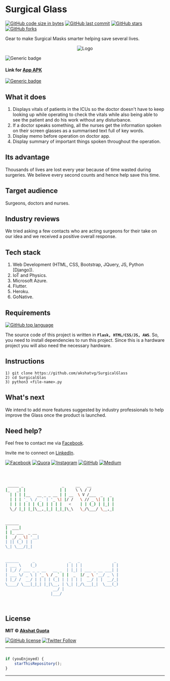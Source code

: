 # Surgical Glass

[![GitHub code size in bytes](https://img.shields.io/github/languages/code-size/akshatvg/SurgicalGlass?logo=github&style=social)](https://github.com/akshatvg/) [![GitHub last commit](https://img.shields.io/github/last-commit/akshatvg/SurgicalGlass?style=social&logo=git)](https://github.com/akshatvg/) [![GitHub stars](https://img.shields.io/github/stars/akshatvg/SurgicalGlass?style=social)](https://github.com/akshatvg/SurgicalGlass/stargazers) [![GitHub forks](https://img.shields.io/github/forks/akshatvg/SurgicalGlass?style=social&logo=git)](https://github.com/akshatvg/SurgicalGlass/network)

Gear to make Surgical Masks smarter helping save several lives.

<p align="center">
<img src="https://github.com/akshatvg/SurgicalGlass/blob/master/Logo.png" alt="Logo"/>
</p>

![Generic badge](https://img.shields.io/badge/timemator-clone-orange) 

#### Link for [App APK](https://github.com/akshatvg/SurgicalGlass/blob/master/app/app-release.apk) 
[![Generic badge](https://img.shields.io/badge/view-apk-orange)](https://github.com/akshatvg/SurgicalGlass/blob/master/app/app-release.apk)

## What it does
1. Displays vitals of patients in the ICUs so the doctor doesn't have to keep looking up while operating to check the vitals while also being able to see the patient and do his work without any disturbance.
2. If a doctor speaks something, all the nurses get the information spoken on their screen glasses as a summarised text full of key words.
3. Display memo before operation on doctor app.
4. Display summary of important things spoken throughout the operation.

## Its advantage
Thousands of lives are lost every year because of time wasted during surgeries. We believe every second counts and hence help save this time.

## Target audience
Surgeons, doctors and nurses.

## Industry reviews
We tried asking a few contacts who are acting surgeons for their take on our idea and we received a positive overall response. 

## Tech stack
1. Web Development (HTML, CSS, Bootstrap, JQuery, JS, Python [Django]).
2. IoT and Physics.
3. Microsoft Azure.
4. Flutter.
5. Heroku.
6. GoNative.

## Requirements

[![GitHub top language](https://img.shields.io/github/languages/top/akshatvg/SurgicalGlass?logo=html&style=social)](https://github.com/akshatvg/)

The source code of this project is written in **`Flask, HTML/CSS/JS, AWS`**. So, you need to install dependencies to run this project. Since this is a hardware project you will also need the necessary hardware.

## Instructions
```
1) git clone https://github.com/akshatvg/SurgicalGlass
2) cd SurgicalGlas
3) python3 <file-name>.py
```

## What's next
We intend to add more features suggested by industry professionals to help improve the Glass once the product is launched.

## Need help?
Feel free to contact me via [Facebook](https://www.facebook.com/akshatvg).

Invite me to connect on [LinkedIn](https://www.linkedin.com/in/akshatvg/).

[![Facebook](https://img.shields.io/badge/Facebook-add-blue.svg?logo=facebook&logoColor=white)](https://www.facebook.com/akshatvg) [![Quora](https://img.shields.io/badge/Quora-ask-red.svg?logo=quora)](https://www.quora.com/profile/Akshat-Gupta-279) [![Instagram](https://img.shields.io/badge/Instagram-follow-purple.svg?logo=instagram&logoColor=white)](https://www.instagram.com/akshatvg/) [![GitHub](https://img.shields.io/badge/Snapchat-add-yellow.svg?logo=snapchat&logoColor=white)](https://www.snapchat.com/add/akshatvg) [![Medium](https://img.shields.io/badge/Medium-follow-black.svg?logo=medium&logoColor=white)](https://medium.com/@akshatvg)


```bash



 _____ _                 _     __   __            
|_   _| |               | |    \ \ / /            
  | | | |__   __ _ _ __ | | __  \ V /___  _   _   
  | | | '_ \ / _` | '_ \| |/ /   \ // _ \| | | |  
  | | | | | | (_| | | | |   <    | | (_) | |_| |  
  \_/ |_| |_|\__,_|_| |_|_|\_\   \_/\___/ \__,_|  
                                                  
                                                  
______                                            
|  ___|                                           
| |_ ___  _ __                                    
|  _/ _ \| '__|                                   
| || (_) | |                                      
\_| \___/|_|                                      
                                                  
                                                  
______      _               _   _               _ 
| ___ \    (_)             | | | |             | |
| |_/ / ___ _ _ __   __ _  | |_| | ___ _ __ ___| |
| ___ \/ _ \ | '_ \ / _` | |  _  |/ _ \ '__/ _ \ |
| |_/ /  __/ | | | | (_| | | | | |  __/ | |  __/_|
\____/ \___|_|_| |_|\__, | \_| |_/\___|_|  \___(_)
                     __/ |                        
                    |___/                         

 


```

## License

**MIT &copy; [Akshat Gupta](https://github.com/akshatvg/SurgicalGlass/blob/master/LICENSE)**

[![GitHub license](https://img.shields.io/github/license/akshatvg/SurgicalGlass?style=social&logo=github)](https://github.com/akshatvg/SurgicalGlass/blob/master/LICENSE) [![Twitter Follow](https://img.shields.io/twitter/follow/akshatvg?style=social)](https://twitter.com/akshatvg)

---------

```javascript

if (youEnjoyed) {
    starThisRepository();
}

```

-----------
